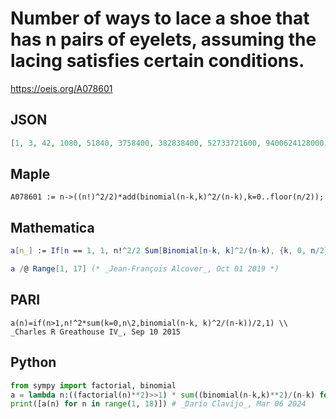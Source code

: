 # Number of ways to lace a shoe that has n pairs of eyelets, assuming the lacing satisfies certain conditions\.
https://oeis.org/A078601
## JSON
```JSON
[1, 3, 42, 1080, 51840, 3758400, 382838400, 52733721600, 9400624128000, 2105593491456000, 579255485276160000, 191957359005941760000, 75420399121328701440000, 34668462695110852608000000, 18432051070888873171353600000, 11223248177765618214764544000000, 7759395812038133743242706944000000]
```
## Maple
```Maple
A078601 := n->((n!)^2/2)*add(binomial(n-k,k)^2/(n-k),k=0..floor(n/2));
```
## Mathematica
```Mathematica
a[n_] := If[n == 1, 1, n!^2/2 Sum[Binomial[n-k, k]^2/(n-k), {k, 0, n/2}]];
```
```Mathematica
a /@ Range[1, 17] (* _Jean-François Alcover_, Oct 01 2019 *)
```
## PARI
```PARI
a(n)=if(n>1,n!^2*sum(k=0,n\2,binomial(n-k, k)^2/(n-k))/2,1) \\ _Charles R Greathouse IV_, Sep 10 2015
```
## Python
```Python
from sympy import factorial, binomial
a = lambda n:((factorial(n)**2)>>1) * sum((binomial(n-k,k)**2)/(n-k) for k in range(0,(n>>1)+1)) if n > 1 else 1
print([a(n) for n in range(1, 18)]) # _Darío Clavijo_, Mar 06 2024
```
